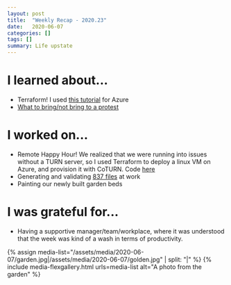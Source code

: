 ```yaml
---
layout: post
title:  "Weekly Recap - 2020.23"
date:   2020-06-07
categories: []
tags: []
summary: Life upstate
---
```


# I learned about... #
- Terraform! I used [this tutorial](https://learn.hashicorp.com/terraform/azure/intro_az) for Azure
- [What to bring/not bring to a protest](https://www.instagram.com/p/CA0jzCdg_vR/)

# I worked on... #
- Remote Happy Hour! We realized that we were running into issues without a TURN server, so I used Terraform to deploy a linux VM on Azure, and provision it with CoTURN. Code [here](https://github.com/abethcrane/remote-happy-hour/tree/master/terraform)
- Generating and validating [837 files](https://therabill.zendesk.com/hc/en-us/articles/360006846471-How-to-Read-an-EDI-837-File-Overview) at work
- Painting our newly built garden beds

# I was grateful for... #
- Having a supportive manager/team/workplace, where it was understood that the week was kind of a wash in terms of productivity.

{% assign media-list="/assets/media/2020-06-07/garden.jpg|/assets/media/2020-06-07/golden.jpg" | split: "|" %}
{% include media-flexgallery.html urls=media-list alt="A photo from the garden" %}